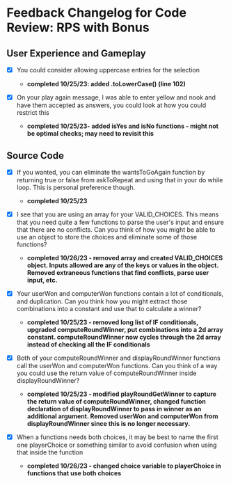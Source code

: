 # Feedback Changelog for Code Review: RPS with Bonus #

## User Experience and Gameplay ##

- [x] You could consider allowing uppercase entries for the selection 

  - **completed 10/25/23: added .toLowerCase() (line 102)**

- [x] On your play again message, I was able to enter yellow and nook and have them accepted as answers, you could look at how you could restrict this 

  - **completed 10/25/23- added isYes and isNo functions - might not be optimal checks; may need to revisit this**

## Source Code ##

- [x] If you wanted, you can eliminate the wantsToGoAgain function by returning true or false from askToRepeat and using that in your do while loop. This is personal preference though.

  - **completed 10/25/23**

- [x] I see that you are using an array for your VALID_CHOICES. This means that you need quite a few functions to parse the user's input and ensure that there are no conflicts. Can you think of how you might be able to use an object to store the choices and eliminate some of those functions?

  - **completed 10/26/23  - removed array and created VALID_CHOICES object. Inputs allowed are any of the keys or values in the object. Removed extraneous functions that find conflicts, parse user input, etc.**

- [x] Your userWon and computerWon functions contain a lot of conditionals, and duplication. Can you think how you might extract those combinations into a constant and use that to calculate a winner?

  - **completed 10/25/23 - removed long list of IF conditionals, upgraded computeRoundWinner, put combinations into a 2d array constant. computeRoundWinner now cycles through the 2d array instead of checking all the IF conditionals**

- [x] Both of your computeRoundWinner and displayRoundWinner functions call the userWon and computerWon functions. Can you think of a way you could use the return value of computeRoundWinner inside displayRoundWinner?

  - **completed 10/25/23 - modified playRoundGetWinner to capture the return value of computeRoundWinner, changed function declaration of displayRoundWinner to pass in winner as an additional argument. Removed userWon and computerWon from displayRoundWinner since this is no longer necessary.**
  
- [x] When a functions needs both choices, it may be best to name the first one playerChoice or something similar to avoid confusion when using that inside the function

  - **completed 10/26/23  - changed choice variable to playerChoice in functions that use both choices**